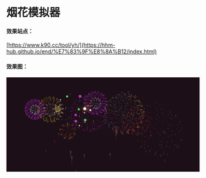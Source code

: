 # 烟花模拟器

#### 效果站点：
[https://www.k90.cc/tool/yh/](https://hhm-hub.github.io/end/%E7%83%9F%E8%8A%B12/index.html)

#### 效果图：
![输入图片说明](image.png)
